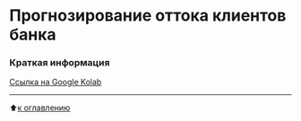 # Прогнозирование оттока клиентов банка



### **Краткая информация**

[Ссылка на Google Kolab](https://drive.google.com/file/d/1D-9SXHD36gMuzJCuMkI07gBn_5HIIALV/view?usp=sharing)
****


:arrow_up:[к оглавлению](https://github.com/murattumov/project1/blob/master/README.md#Оглавление)
